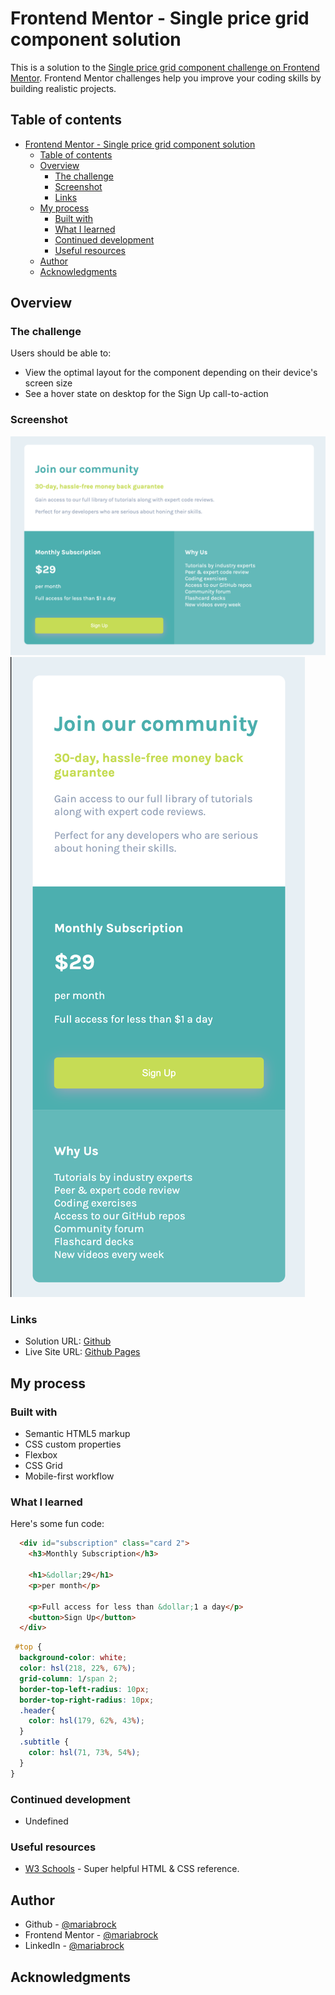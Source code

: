 # Frontend Mentor - Single price grid component solution

This is a solution to the [Single price grid component challenge on Frontend Mentor](https://www.frontendmentor.io/challenges/single-price-grid-component-5ce41129d0ff452fec5abbbc). Frontend Mentor challenges help you improve your coding skills by building realistic projects. 

## Table of contents

- [Frontend Mentor - Single price grid component solution](#frontend-mentor---single-price-grid-component-solution)
  - [Table of contents](#table-of-contents)
  - [Overview](#overview)
    - [The challenge](#the-challenge)
    - [Screenshot](#screenshot)
    - [Links](#links)
  - [My process](#my-process)
    - [Built with](#built-with)
    - [What I learned](#what-i-learned)
    - [Continued development](#continued-development)
    - [Useful resources](#useful-resources)
  - [Author](#author)
  - [Acknowledgments](#acknowledgments)


## Overview

### The challenge

Users should be able to:

- View the optimal layout for the component depending on their device's screen size
- See a hover state on desktop for the Sign Up call-to-action

### Screenshot

![](./assets/desktop.png)
![](./assets/mobile.png)


### Links

- Solution URL: [Github](https://github.com/mariabrock/frontendmentor-single-price-grid)
- Live Site URL: [Github Pages](https://your-live-site-url.com)

## My process

### Built with

- Semantic HTML5 markup
- CSS custom properties
- Flexbox
- CSS Grid
- Mobile-first workflow


### What I learned

Here's some fun code:

```html
  <div id="subscription" class="card 2">
    <h3>Monthly Subscription</h3>

    <h1>&dollar;29</h1>
    <p>per month</p>

    <p>Full access for less than &dollar;1 a day</p>
    <button>Sign Up</button>
  </div>
```
```css
 #top {
  background-color: white;
  color: hsl(218, 22%, 67%);
  grid-column: 1/span 2;
  border-top-left-radius: 10px;
  border-top-right-radius: 10px;
  .header{
    color: hsl(179, 62%, 43%);
  }
  .subtitle {
    color: hsl(71, 73%, 54%);
  }
}
```

### Continued development

 - Undefined

### Useful resources

- [W3 Schools](https://www.w3schools.com/) - Super helpful HTML & CSS reference.

## Author

- Github - [@mariabrock](https://github.com/mariabrock)
- Frontend Mentor - [@mariabrock](https://www.frontendmentor.io/profile/mariabrock)
- LinkedIn - [@mariabrock](https://www.linkedin.com/in/maria-brock/)


## Acknowledgments


